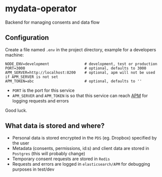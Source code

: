# mydata-operator
Backend for managing consents and data flow

## Configuration
Create a file named `.env` in the project directory, example for a developers machine:
```
NODE_ENV=development                # development, test or production
PORT=3000                           # optional, defaults to 3000
APM_SERVER=http://localhost:8200    # optional, apm will not be used if APM_SERVER is not set
APM_TOKEN=abc                       # optional, defaults to ''
```
- `PORT` is the port for this service
- `APM_SERVER` and `APM_TOKEN` is so that this service can reach [APM](https://www.npmjs.com/package/elastic-apm-node) for logging requests and errors

Good luck.

## What data is stored and where?
- Personal data is stored encrypted in the `PDS` (eg. Dropbox) specified by the user
- Metadata (consents, permissions, id:s) and client data are stored in `Postgres` (this will probably change)
- Temporary consent requests are stored in `Redis`
- Requests and errors are logged in `elasticsearch/APM` for debugging purposes in test/dev
